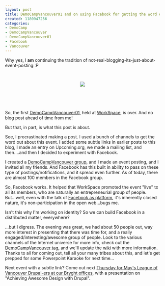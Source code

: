 ```yaml
--- 
layout: post
title: DemoCampVancouver01 and on using Facebook for getting the word out
created: 1180047256
categories: 
- DemoCamp
- DemoCampVancouver
- DemoCampVancouver01
- Facebook
- Vancouver
---
```

<p>Why yes, I <strong>am</strong> continuing the tradition of not-real-blogging-its-just-about-event-posting :P</p><p>&nbsp;</p><div style="text-align: center"><a href="http://barcamp.org/DemoCampVancouver01"><img src="http://barcamp.org/f/vancouverdemocamp.png" border="0" /></a></div><p>&nbsp;</p><p>&nbsp;</p><p>So, the first <a href="http://barcamp.org/DemoCampVancouver01">DemoCampVancouver01</a>, held at <a href="http://www.abetterplacetowork.com">WorkSpace</a>, is over. And no blog post ahead of time from me! </p><p>But that, in part, is what this post is about.</p><p>See, I procrastinated making a post. I used a bunch of channels to get the word out about this event. I added some subtle links in earlier posts to this blog, I made an entry on Upcoming.org, we made a mailing list, and then....and then I decided to experiment with Facebook.</p><p>I created a <a href="http://www.facebook.com/group.php?gid=2426652061">DemoCampVancouver group</a>, and I made an event posting, and I invited all my friends. And Facebook has this built in ability to pass on these type of postings/notifications, and it spread even further. As of today, there are almost 100 members in the Facebook group.</p><p>So, Facebook works. It helped that WorkSpace promoted the event &quot;live&quot; to all its members, who are naturally an entrepreneurial group of people. But...well, even with the talk of <a href="http://gigaom.com/2007/05/24/live-at-the-facebook-launch/">Facebook as platform</a>, it&#39;s inherently closed nature, it&#39;s non-participation in the open web...bugs me.</p><p>Isn&#39;t this why I&#39;m working on identity? So we can build Facebook in a distributed matter, everywhere? </p><p>...but I digress. The evening was great, we had about 50 people out, way more interest in presenting that there was time for, and a really engaged/interesting/awesome group of people. Look to the various channels of the Internet universe for more info, check out the <a href="http://www.technorati.com/tag/democampvancouver">DemoCampVancouver tag</a>, and we&#39;ll update the <a href="http://barcamp.org/DemoCampVancouver">wiki</a> with more information. Thanks to all for coming out, tell all your many tribes about this, and let&#39;s get prepped for some Powerpoint Karaoke for next time...</p> <!--break--> <p>Next event with a subtle link? Come out next <a href="http://groups.drupal.org/node/4077">Thursday for May&#39;s League of Vancouver Drupal-ers at our Bryght offices</a>, with a presentation on &quot;Achieving Awesome Design with Drupal&quot;. </p><p>&nbsp;</p>
